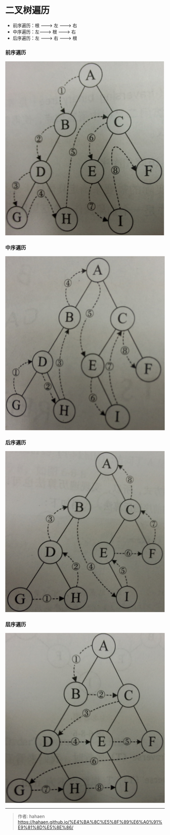 # 二叉树遍历


* 前序遍历：根 ---> 左 ---> 右 
* 中序遍历：左---> 根 ---> 右
* 后序遍历：左 ---> 右 ---> 根 

### 前序遍历

![前序遍历](/img/二叉树遍历/1.png)


### 中序遍历

![中序遍历](/img/二叉树遍历/2.png)


### 后序遍历

![后序遍历](/img/二叉树遍历/3.png)


### 层序遍历

![后序遍历](/img/二叉树遍历/4.png)



---

> 作者: hahaen  
> https://hahaen.github.io/%E4%BA%8C%E5%8F%89%E6%A0%91%E9%81%8D%E5%8E%86/
